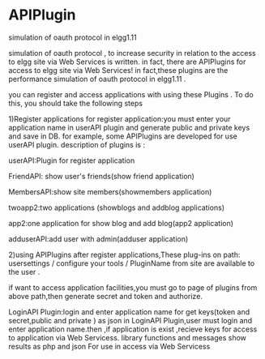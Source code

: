 # APIPlugin

simulation of oauth protocol in elgg1.11 


simulation of oauth protocol ,  to increase security in relation to the access to elgg site via Web Services is written.
in fact, there are  APIPlugins for access to elgg site via Web Services!
in fact,these plugins are the performance simulation of oauth protocol in elgg1.11 .

you can register and access applications with using these Plugins .
To do this, you should take the following steps



1)Register applications
for register application:you must enter your application name  in userAPI plugin and generate public and private keys and save in DB. for example, some APIPlugins are developed for use userAPI plugin.
description of plugins is  :

userAPI:Plugin for register application

FriendAPI: show user's friends(show friend application)

MembersAPI:show site members(showmembers application)

twoapp2:two applications (showblogs and addblog applications)

app2:one application for show blog and add blog(app2 application)

adduserAPI:add user with admin(adduser application)

 
2)using APIPlugins
after register applications,These plug-ins on path: usersettings / configure your tools / PluginName from site are available to the user .

if want to access application facilities,you must go to page of plugins from above path,then generate  secret and token and authorize.



LoginAPI Plugin:login and enter application name for  get keys(token and secret,public and private ) as json
in LoginAPI Plugin,user must login and enter  application name.then  ,if application is exist ,recieve keys for access to application via Web Servicess.
library functions and messages   show results as php and json For use in access via Web Servicess
